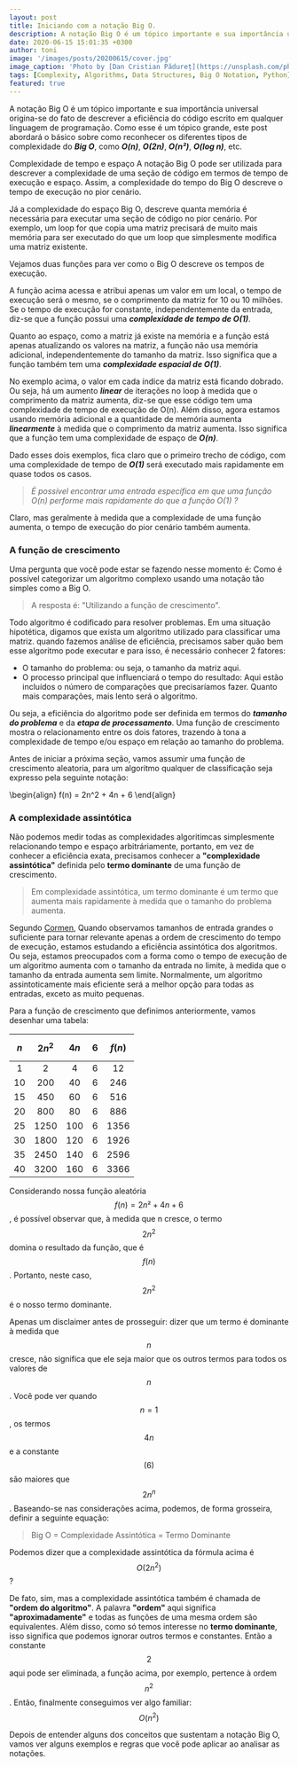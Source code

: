 ```yaml
---
layout: post
title: Iniciando com a notação Big O.
description: A notação Big O é um tópico importante e sua importância universal origina-se do fato de descrever a eficiência do código escrito em qualquer linguagem de programação.
date: 2020-06-15 15:01:35 +0300
author: toni
image: '/images/posts/20200615/cover.jpg'
image_caption: 'Photo by [Dan Cristian Pădureț](https://unsplash.com/photos/xJLN32FO7AY) on [Unsplash](https://unsplash.com/)'
tags: [Complexity, Algorithms, Data Structures, Big O Notation, Python]
featured: true
---
```


A notação Big O é um tópico importante e sua importância universal origina-se do fato de descrever a eficiência do código escrito em qualquer linguagem de programação. Como esse é um tópico grande, este post abordará o básico sobre como reconhecer os diferentes tipos de complexidade do ***Big O***, como ***O(n)***, ***O(2n)***, ***O(n²)***, ***O(log n)***, etc.

Complexidade de tempo e espaço
A notação Big O pode ser utilizada para descrever a complexidade de uma seção de código em termos de tempo de execução e espaço. Assim, a complexidade do tempo do Big O descreve o tempo de execução no pior cenário.

Já a complexidade do espaço Big O, descreve quanta memória é necessária para executar uma seção de código no pior cenário. Por exemplo, um loop for que copia uma matriz precisará de muito mais memória para ser executado do que um loop que simplesmente modifica uma matriz existente.

Vejamos duas funções para ver como o Big O descreve os tempos de execução.

<script src="https://gist.github.com/toniesteves/84395d12fb43184d033e8567735571a5.js"></script>

A função acima acessa e atribui apenas um valor em um local, o tempo de execução será o mesmo, se o comprimento da matriz for 10 ou 10 milhões. Se o tempo de execução for constante, independentemente da entrada, diz-se que a função possui uma ***complexidade de tempo de O(1)***.

Quanto ao espaço, como a matriz já existe na memória e a função está apenas atualizando os valores na matriz, a função não usa memória adicional, independentemente do tamanho da matriz. Isso significa que a função também tem uma ***complexidade espacial de O(1)***.

<script src="https://gist.github.com/toniesteves/672c16ba2961f365193541b816c3b8d3.js"></script>

No exemplo acima, o valor em cada índice da matriz está ficando dobrado. Ou seja, há um aumento ***linear*** de iterações no loop à medida que o comprimento da matriz aumenta, diz-se que esse código tem uma complexidade de tempo de execução de O(n). Além disso, agora estamos usando memória adicional e a quantidade de memória aumenta ***linearmente*** à medida que o comprimento da matriz aumenta. Isso significa que a função tem uma complexidade de espaço de ***O(n)***.

Dado esses dois exemplos, fica claro que o primeiro trecho de código, com uma complexidade de tempo de ***O(1)*** será executado mais rapidamente em quase todos os casos.

> *É possível encontrar uma entrada específica em que uma função O(n) performe mais rapidamente do que a função O(1) ?*

Claro, mas geralmente à medida que a complexidade de uma função aumenta, o tempo de execução do pior cenário também aumenta.

### A função de crescimento

Uma pergunta que você pode estar se fazendo nesse momento é: Como é possível categorizar um algoritmo complexo usando uma notação tão simples como a Big O.

> A resposta é: "Utilizando a função de crescimento".

Todo algoritmo é codificado para resolver problemas. Em uma situação hipotética, digamos que exista um algoritmo utilizado para classificar uma matriz. quando fazemos análise de eficiência, precisamos saber quão bem esse algoritmo pode executar e para isso, é necessário conhecer 2 fatores:

* O tamanho do problema: ou seja, o tamanho da matriz aqui.
* O processo principal que influenciará o tempo do resultado: Aqui estão incluídos o número de comparações que precisaríamos fazer. Quanto mais comparações, mais lento será o algoritmo.

Ou seja, a eficiência do algoritmo pode ser definida em termos do ***tamanho do problema*** e da ***etapa de processamento***. Uma função de crescimento mostra o relacionamento entre os dois fatores, trazendo à tona a complexidade de tempo e/ou espaço em relação ao tamanho do problema.

Antes de iniciar a próxima seção, vamos assumir uma função de crescimento aleatoria, para um algoritmo qualquer de classificação seja expresso pela seguinte notação:

\begin{align}
  f(n) = 2n^2 + 4n + 6
\end{align}

### A complexidade assintótica

Não podemos medir todas as complexidades algoritimcas simplesmente relacionando tempo e espaço arbitráriamente, portanto, em vez de conhecer a eficiência exata, precisamos conhecer a **"complexidade assintótica"** definida pelo **termo dominante** de uma função de crescimento.

> Em complexidade assintótica, um termo dominante é um termo que aumenta mais rapidamente à medida que o tamanho do problema aumenta.

Segundo [Cormen](https://www.amazon.com.br/Introduction-Algorithms-Thomas-H-Cormen/dp/0262033844), Quando observamos tamanhos de entrada grandes o suficiente para tornar relevante apenas a ordem de crescimento do tempo de execução, estamos estudando a eficiência assintótica dos algoritmos. Ou seja, estamos preocupados com a forma como o tempo de execução de um algoritmo aumenta com o tamanho da entrada no limite, à medida que o tamanho da entrada aumenta sem limite. Normalmente, um algoritmo assintoticamente mais eficiente será a melhor opção para todas as entradas, exceto as muito pequenas.

Para a função de crescimento que definimos anteriormente, vamos desenhar uma tabela:

| **$$n$$** | **$$2n^2$$** | **$$4n$$** | **$$6$$** | **$$f(n)$$** |
|:-------:|:----------:|:--------:|:-------:|:----------:|
|    1    |      2     |     4    |    6    |     12     |
|    10   |     200    |    40    |    6    |     246    |
|    15   |     450    |    60    |    6    |     516    |
|    20   |     800    |    80    |    6    |     886    |
|    25   |    1250    |    100   |    6    |    1356    |
|    30   |    1800    |    120   |    6    |    1926    |
|    35   |    2450    |    140   |    6    |    2596    |
|    40   |    3200    |    160   |    6    |    3366    |


Considerando nossa função aleatória $$f(n)=2n²+4n+6$$, é possível observar que, à medida que n cresce, o termo $$2n^2$$ domina o resultado da função, que é $$f(n)$$. Portanto, neste caso, $$2n^2$$ é o nosso termo dominante.

Apenas um disclaimer antes de prosseguir: dizer que um termo é dominante à medida que $$n$$ cresce, não significa que ele seja maior que os outros termos para todos os valores de $$n$$. Você pode ver quando $$n = 1$$, os termos $$4n$$ e a constante $$(6)$$ são maiores que $$2n^n$$. Baseando-se nas considerações acima, podemos, de forma grosseira, definir a seguinte equação:

> Big O = Complexidade Assintótica = Termo Dominante

Podemos dizer que a complexidade assintótica da fórmula acima é $$O(2n^2)$$ ?

De fato, sim, mas a complexidade assintótica também é chamada de **"ordem do algoritmo"**. A palavra **"ordem"** aqui significa **"aproximadamente"** e todas as funções de uma mesma ordem são equivalentes. Além disso, como só temos interesse no **termo dominante**, isso significa que podemos ignorar outros termos e constantes. Então a constante $$2$$ aqui pode ser eliminada, a função acima, por exemplo, pertence à ordem $$n^2$$. Então, finalmente conseguimos ver algo familiar: $$O(n^2)$$

Depois de entender alguns dos conceitos que sustentam a notação Big O, vamos ver alguns exemplos e regras que você pode aplicar ao analisar as notações.